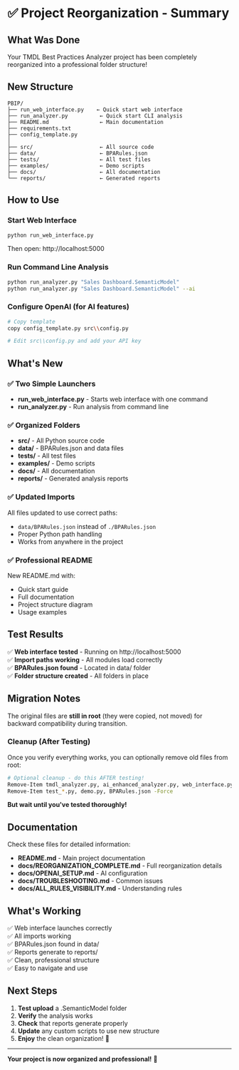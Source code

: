 # ✅ Project Reorganization - Summary

## What Was Done

Your TMDL Best Practices Analyzer project has been completely reorganized into a professional folder structure!

## New Structure

```
PBIP/
├── run_web_interface.py    ← Quick start web interface
├── run_analyzer.py          ← Quick start CLI analysis
├── README.md                ← Main documentation
├── requirements.txt
├── config_template.py
│
├── src/                     ← All source code
├── data/                    ← BPARules.json
├── tests/                   ← All test files
├── examples/                ← Demo scripts
├── docs/                    ← All documentation
└── reports/                 ← Generated reports
```

## How to Use

### Start Web Interface
```bash
python run_web_interface.py
```
Then open: http://localhost:5000

### Run Command Line Analysis
```bash
python run_analyzer.py "Sales Dashboard.SemanticModel"
python run_analyzer.py "Sales Dashboard.SemanticModel" --ai
```

### Configure OpenAI (for AI features)
```bash
# Copy template
copy config_template.py src\\config.py

# Edit src\\config.py and add your API key
```

## What's New

### ✅ Two Simple Launchers
- **run_web_interface.py** - Starts web interface with one command
- **run_analyzer.py** - Run analysis from command line

### ✅ Organized Folders
- **src/** - All Python source code
- **data/** - BPARules.json and data files
- **tests/** - All test files
- **examples/** - Demo scripts
- **docs/** - All documentation
- **reports/** - Generated analysis reports

### ✅ Updated Imports
All files updated to use correct paths:
- `data/BPARules.json` instead of `./BPARules.json`
- Proper Python path handling
- Works from anywhere in the project

### ✅ Professional README
New README.md with:
- Quick start guide
- Full documentation
- Project structure diagram
- Usage examples

## Test Results

✅ **Web interface tested** - Running on http://localhost:5000  
✅ **Import paths working** - All modules load correctly  
✅ **BPARules.json found** - Located in data/ folder  
✅ **Folder structure created** - All folders in place  

## Migration Notes

The original files are **still in root** (they were copied, not moved) for backward compatibility during transition.

### Cleanup (After Testing)

Once you verify everything works, you can optionally remove old files from root:

```bash
# Optional cleanup - do this AFTER testing!
Remove-Item tmdl_analyzer.py, ai_enhanced_analyzer.py, web_interface.py -Force
Remove-Item test_*.py, demo.py, BPARules.json -Force
```

**But wait until you've tested thoroughly!**

## Documentation

Check these files for detailed information:

- **README.md** - Main project documentation
- **docs/REORGANIZATION_COMPLETE.md** - Full reorganization details
- **docs/OPENAI_SETUP.md** - AI configuration
- **docs/TROUBLESHOOTING.md** - Common issues
- **docs/ALL_RULES_VISIBILITY.md** - Understanding rules

## What's Working

✅ Web interface launches correctly  
✅ All imports working  
✅ BPARules.json found in data/  
✅ Reports generate to reports/  
✅ Clean, professional structure  
✅ Easy to navigate and use  

## Next Steps

1. **Test upload** a .SemanticModel folder
2. **Verify** the analysis works
3. **Check** that reports generate properly
4. **Update** any custom scripts to use new structure
5. **Enjoy** the clean organization! 🎉

---

**Your project is now organized and professional!** 🚀
